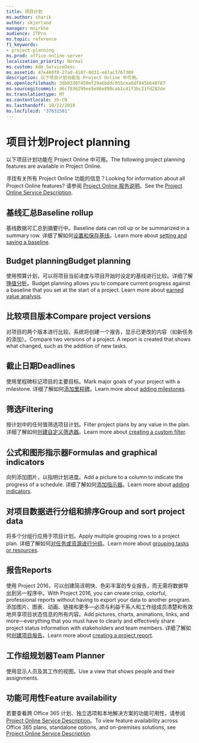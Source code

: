 ```yaml
---
title: 项目计划
ms.author: sharik
author: skjerland
manager: mnirkhe
audience: ITPro
ms.topic: reference
f1_keywords:
- project-planning
ms.prod: office-online-server
localization_priority: Normal
ms.custom: Adm_ServiceDesc
ms.assetid: 47e400f8-27ad-4187-8d31-e47ac3767300
description: 以下项目计划功能在 Project Online 中可用。
ms.openlocfilehash: 3db03307450ef29a6bddc055cea8df845b648f87
ms.sourcegitcommit: d6c7836299ee5e86e890cab1c41f3bc21fd282de
ms.translationtype: MT
ms.contentlocale: zh-CN
ms.lasthandoff: 10/22/2019
ms.locfileid: "37631581"
---
```

# <a name="project-planning"></a><span data-ttu-id="c0899-103">项目计划</span><span class="sxs-lookup"><span data-stu-id="c0899-103">Project planning</span></span>

<span data-ttu-id="c0899-104">以下项目计划功能在 Project Online 中可用。</span><span class="sxs-lookup"><span data-stu-id="c0899-104">The following project planning features are available in Project Online.</span></span>
  
<span data-ttu-id="c0899-105">寻找有关所有 Project Online 功能的信息？</span><span class="sxs-lookup"><span data-stu-id="c0899-105">Looking for information about all Project Online features?</span></span> <span data-ttu-id="c0899-106">请参阅 [Project Online 服务说明](project-online-service-description.md)。</span><span class="sxs-lookup"><span data-stu-id="c0899-106">See the [Project Online Service Description](project-online-service-description.md).</span></span>
  
## <a name="baseline-rollup"></a><span data-ttu-id="c0899-107">基线汇总</span><span class="sxs-lookup"><span data-stu-id="c0899-107">Baseline rollup</span></span>

<span data-ttu-id="c0899-108">基线数据可汇总到摘要行中。</span><span class="sxs-lookup"><span data-stu-id="c0899-108">Baseline data can roll up or be summarized in a summary row.</span></span> <span data-ttu-id="c0899-109">详细了解如何[设置和保存基线](https://go.microsoft.com/fwlink/p/?LinkId=271346)。</span><span class="sxs-lookup"><span data-stu-id="c0899-109">Learn more about [setting and saving a baseline](https://go.microsoft.com/fwlink/p/?LinkId=271346).</span></span>
  
## <a name="budget-planning"></a><span data-ttu-id="c0899-110">Budget planning</span><span class="sxs-lookup"><span data-stu-id="c0899-110">Budget planning</span></span>

<span data-ttu-id="c0899-p103">使用预算计划，可以将项目当前进度与项目开始时设定的基线进行比较。详细了解[挣值分析](https://go.microsoft.com/fwlink/p/?LinkId=271336)。</span><span class="sxs-lookup"><span data-stu-id="c0899-p103">Budget planning allows you to compare current progress against a baseline that you set at the start of a project. Learn more about [earned value analysis](https://go.microsoft.com/fwlink/p/?LinkId=271336).</span></span>
  
## <a name="compare-project-versions"></a><span data-ttu-id="c0899-113">比较项目版本</span><span class="sxs-lookup"><span data-stu-id="c0899-113">Compare project versions</span></span>

<span data-ttu-id="c0899-p104">对项目的两个版本进行比较。系统将创建一个报告，显示已更改的内容（如新任务的添加）。</span><span class="sxs-lookup"><span data-stu-id="c0899-p104">Compare two versions of a project. A report is created that shows what changed, such as the addition of new tasks.</span></span>
  
## <a name="deadlines"></a><span data-ttu-id="c0899-116">截止日期</span><span class="sxs-lookup"><span data-stu-id="c0899-116">Deadlines</span></span>

<span data-ttu-id="c0899-117">使用里程碑标记项目的主要目标。</span><span class="sxs-lookup"><span data-stu-id="c0899-117">Mark major goals of your project with a milestone.</span></span> <span data-ttu-id="c0899-118">详细了解如何[添加里程碑](https://go.microsoft.com/fwlink/p/?LinkId=271339)。</span><span class="sxs-lookup"><span data-stu-id="c0899-118">Learn more about [adding milestones](https://go.microsoft.com/fwlink/p/?LinkId=271339).</span></span>
  
## <a name="filtering"></a><span data-ttu-id="c0899-119">筛选</span><span class="sxs-lookup"><span data-stu-id="c0899-119">Filtering</span></span>

<span data-ttu-id="c0899-120">按计划中的任何值筛选项目计划。</span><span class="sxs-lookup"><span data-stu-id="c0899-120">Filter project plans by any value in the plan.</span></span> <span data-ttu-id="c0899-121">详细了解如何[创建自定义筛选器](https://go.microsoft.com/fwlink/p/?LinkId=271341)。</span><span class="sxs-lookup"><span data-stu-id="c0899-121">Learn more about [creating a custom filter](https://go.microsoft.com/fwlink/p/?LinkId=271341).</span></span>
  
## <a name="formulas-and-graphical-indicators"></a><span data-ttu-id="c0899-122">公式和图形指示器</span><span class="sxs-lookup"><span data-stu-id="c0899-122">Formulas and graphical indicators</span></span>

<span data-ttu-id="c0899-123">向列添加图片，以指明计划进度。</span><span class="sxs-lookup"><span data-stu-id="c0899-123">Add a picture to a column to indicate the progress of a schedule.</span></span> <span data-ttu-id="c0899-124">详细了解如何[添加指示器](https://go.microsoft.com/fwlink/p/?LinkId=271340)。</span><span class="sxs-lookup"><span data-stu-id="c0899-124">Learn more about [adding indicators](https://go.microsoft.com/fwlink/p/?LinkId=271340).</span></span>
  
## <a name="group-and-sort-project-data"></a><span data-ttu-id="c0899-125">对项目数据进行分组和排序</span><span class="sxs-lookup"><span data-stu-id="c0899-125">Group and sort project data</span></span>

<span data-ttu-id="c0899-126">将多个分组行应用于项目计划。</span><span class="sxs-lookup"><span data-stu-id="c0899-126">Apply multiple grouping rows to a project plan.</span></span> <span data-ttu-id="c0899-127">详细了解如何[对任务或资源进行分组](https://go.microsoft.com/fwlink/p/?LinkId=271326)。</span><span class="sxs-lookup"><span data-stu-id="c0899-127">Learn more about [grouping tasks or resources](https://go.microsoft.com/fwlink/p/?LinkId=271326).</span></span>
  
## <a name="reports"></a><span data-ttu-id="c0899-128">报告</span><span class="sxs-lookup"><span data-stu-id="c0899-128">Reports</span></span>

<span data-ttu-id="c0899-129">使用 Project 2016，可以创建简洁明快、色彩丰富的专业报告，而无需将数据导出到另一程序中。</span><span class="sxs-lookup"><span data-stu-id="c0899-129">With Project 2016, you can create crisp, colorful, professional reports without having to export your data to another program.</span></span> <span data-ttu-id="c0899-130">添加图片、图表、动画、链接和更多&mdash;必须与利益干系人和工作组成员清楚和有效地共享项目状态信息的所有内容。</span><span class="sxs-lookup"><span data-stu-id="c0899-130">Add pictures, charts, animations, links, and more&mdash;everything that you must have to clearly and effectively share project status information with stakeholders and team members.</span></span> <span data-ttu-id="c0899-131">详细了解如何[创建项目报告](https://go.microsoft.com/fwlink/p/?LinkId=271349)。</span><span class="sxs-lookup"><span data-stu-id="c0899-131">Learn more about [creating a project report](https://go.microsoft.com/fwlink/p/?LinkId=271349).</span></span>
  
## <a name="team-planner"></a><span data-ttu-id="c0899-132">工作组规划器</span><span class="sxs-lookup"><span data-stu-id="c0899-132">Team Planner</span></span>

<span data-ttu-id="c0899-133">使用显示人员及其工作的视图。</span><span class="sxs-lookup"><span data-stu-id="c0899-133">Use a view that shows people and their assignments.</span></span> 
  
## <a name="feature-availability"></a><span data-ttu-id="c0899-134">功能可用性</span><span class="sxs-lookup"><span data-stu-id="c0899-134">Feature availability</span></span>

<span data-ttu-id="c0899-135">若要查看跨 Office 365 计划、独立选项和本地解决方案的功能可用性，请参阅[Project Online Service Description](project-online-service-description.md)。</span><span class="sxs-lookup"><span data-stu-id="c0899-135">To view feature availability across Office 365 plans, standalone options, and on-premises solutions, see [Project Online Service Description](project-online-service-description.md).</span></span>
  